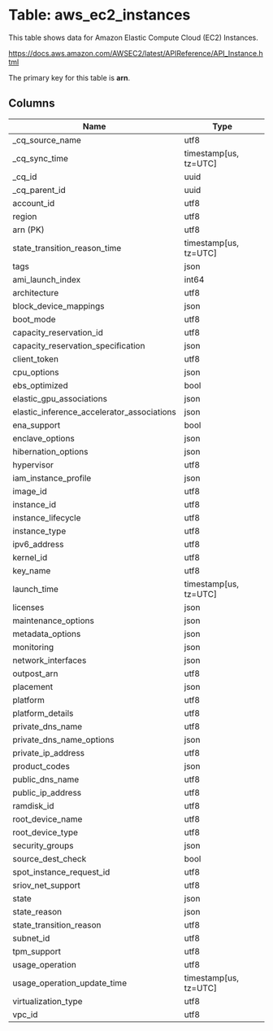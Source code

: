 # Table: aws_ec2_instances

This table shows data for Amazon Elastic Compute Cloud (EC2) Instances.

https://docs.aws.amazon.com/AWSEC2/latest/APIReference/API_Instance.html

The primary key for this table is **arn**.

## Columns

| Name          | Type          |
| ------------- | ------------- |
|_cq_source_name|utf8|
|_cq_sync_time|timestamp[us, tz=UTC]|
|_cq_id|uuid|
|_cq_parent_id|uuid|
|account_id|utf8|
|region|utf8|
|arn (PK)|utf8|
|state_transition_reason_time|timestamp[us, tz=UTC]|
|tags|json|
|ami_launch_index|int64|
|architecture|utf8|
|block_device_mappings|json|
|boot_mode|utf8|
|capacity_reservation_id|utf8|
|capacity_reservation_specification|json|
|client_token|utf8|
|cpu_options|json|
|ebs_optimized|bool|
|elastic_gpu_associations|json|
|elastic_inference_accelerator_associations|json|
|ena_support|bool|
|enclave_options|json|
|hibernation_options|json|
|hypervisor|utf8|
|iam_instance_profile|json|
|image_id|utf8|
|instance_id|utf8|
|instance_lifecycle|utf8|
|instance_type|utf8|
|ipv6_address|utf8|
|kernel_id|utf8|
|key_name|utf8|
|launch_time|timestamp[us, tz=UTC]|
|licenses|json|
|maintenance_options|json|
|metadata_options|json|
|monitoring|json|
|network_interfaces|json|
|outpost_arn|utf8|
|placement|json|
|platform|utf8|
|platform_details|utf8|
|private_dns_name|utf8|
|private_dns_name_options|json|
|private_ip_address|utf8|
|product_codes|json|
|public_dns_name|utf8|
|public_ip_address|utf8|
|ramdisk_id|utf8|
|root_device_name|utf8|
|root_device_type|utf8|
|security_groups|json|
|source_dest_check|bool|
|spot_instance_request_id|utf8|
|sriov_net_support|utf8|
|state|json|
|state_reason|json|
|state_transition_reason|utf8|
|subnet_id|utf8|
|tpm_support|utf8|
|usage_operation|utf8|
|usage_operation_update_time|timestamp[us, tz=UTC]|
|virtualization_type|utf8|
|vpc_id|utf8|